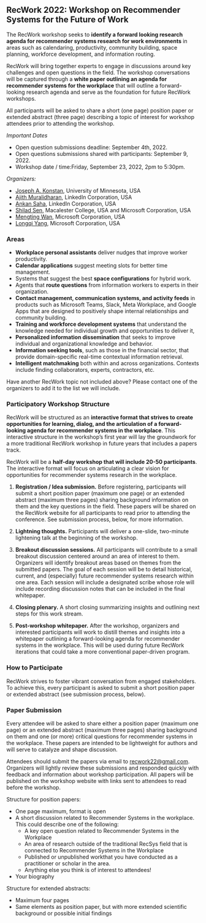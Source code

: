 ## RecWork 2022: Workshop on Recommender Systems for the Future of Work 

The RecWork workshop seeks to **identify a forward looking research agenda for recommender systems research for work environments** in areas such as calendaring, productivity, community building, space planning, workforce development, and information routing.  

RecWork will bring together experts to engage in discussions around key challenges and open questions in the field. The workshop conversations will be captured through a **white paper outlining an agenda for recommender systems for the workplace** that will outline a forward-looking research agenda and serve as the foundation for future RecWork workshops.

All participants will be asked to share a short (one page) position paper or extended abstract (three page) describing a topic of interest for workshop attendees prior to attending the workshop. 

*Important Dates*
- Open question submissions deadline: September 4th, 2022.
- Open questions submissions shared with participants: September 9, 2022.
- Workshop date / time:Friday, September 23, 2022, 2pm to 5:30pm. 

*Organizers:*
* [Joseph A. Konstan](https://konstan.umn.edu/), University of Minnesota, USA
* [Ajith Muralidharan](https://www.linkedin.com/in/ajithmuralidharan/), LinkedIn Corporation, USA
* [Ankan Saha](https://www.linkedin.com/in/ankans/), LinkedIn Corporation, USA
* [Shilad Sen](https://www.linkedin.com/in/shilad/), Macalester College, USA and Microsoft Corporation, USA
* [Mengting Wan](https://mengtingwan.github.io/), Microsoft Corporation, USA
* [Longqi Yang](https://ylongqi.com/), Microsoft Corporation, USA


### Areas

* **Workplace personal assistants** deliver nudges that improve worker productivity.
* **Calendar applications** suggest meeting slots for better time management.
* Systems that suggest the best **space configurations** for hybrid work.
* Agents that **route questions** from information workers to experts in their organization.
* **Contact management, communication systems, and activity feeds** in products such as Microsoft Teams, Slack,
Meta Workplace, and Google Apps that are designed to positively shape internal relationships and community
building.
* **Training and workforce development systems** that understand the knowledge needed for individual growth and
opportunities to deliver it,
* **Personalized information dissemination** that seeks to improve individual and organizational knowledge and behavior.
* **Information seeking tools**, such as those in the financial sector, that provide domain-specific real-time contextual
information retrieval.
* **Intelligent matchmaking** both within and across organizations. Contexts include finding collaborators, experts, contractors, etc.

Have another RecWork topic not included above? Please contact one of the organizers to add it to the list we will include.

### Participatory Workshop Structure

RecWork will be structured as an **interactive format that strives to create opportunities for learning, dialog, and the
articulation of a forward-looking agenda for recommender systems in the workplace**.
This interactive structure in the workshop’s first year will lay the groundwork for a more traditional RecWork
workshop in future years that includes a papers track.

RecWork will be a **half-day workshop that will include 20-50 participants**. The interactive format will focus on 
articulating a clear vision for opportunities for recommender systems research in the workplace. 

1) **Registration / Idea submission.** Before registering, participants will submit a short position paper (maximum one page) or an extended abstract (maximum three pages) sharing background information on them and the key questions in the field. These papers will be shared on the RecWork website for all participants to read prior to attending the conference. See submission process, below, for more information.

2) **Lightning thoughts.** Participants will deliver a one-slide, two-minute lightening talk at the beginning of the workshop.

3) **Breakout discussion sessions.**  All participants will contribute to a small breakout discussion centered around an area of interest to them. Organizers will identify breakout areas based on themes from the submitted papers. The goal of each session will be to detail historical, current, and (especially) future recommender systems research within one area. Each session will include a designated scribe whose role will include recording discussion notes that can be included in the final whitepaper.

4) **Closing plenary.** A short closing summarizing insights and outlining next steps for this work stream.

5) **Post-workshop whitepaper.** After the workshop, organizers and interested participants will work to distill themes and insights into a whitepaper outlining a forward-looking agenda for recommender systems in the workplace. This will be used during future RecWork iterations that could take a more conventional paper-driven program.  


### How to Participate

RecWork strives to foster vibrant conversation from engaged stakeholders. To achieve this, every participant is asked to submit a short position paper or extended abstract (see submission process, below).

### Paper Submission

Every attendee will be asked to share either a position paper (maximum one page) or an extended abstract (maximum three pages) sharing background on them and one (or more) critical questions for recommender systems in the workplace. These papers are intended to be lightweight for authors and will serve to catalyze and shape discussion. 

Attendees should submit the papers via email to recwork22@gmail.com. Organizers will lightly review these submissions and responded quickly with feedback and information about workshop participation. All papers will be published on the workshop website with links sent to attendees to read before the workshop.

Structure for position papers:
* One page maximum, format is open 
* A short discussion related to Recommender Systems in the workplace. This could describe one of the following:
  * A key open question related to Recommender Systems in the Workplace
  * An area of research outside of the traditional RecSys field that is connected to Recommender Systems in the Workplace
  * Published or unpublished workthat you have conducted as a practitioner or scholar in the area.
  * Anything else you think is of interest to attendees!
* Your biography

Structure for extended abstracts:
* Maximum four pages
* Same elements as position paper, but with more extended scientific background or possible initial findings  

